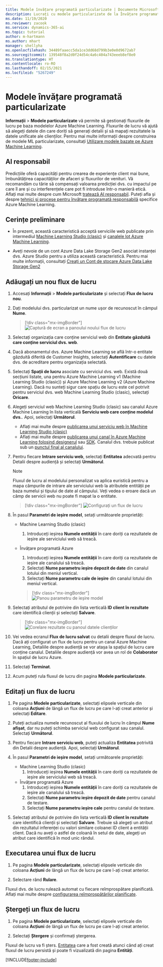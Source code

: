 ```yaml
---
title: Modele învățare programată particularizate | Documente Microsoft
description: Lucrați cu modele particularizate de la Învățare programată Azure în Dynamics 365 Customer Insights.
ms.date: 11/19/2020
ms.reviewer: zacook
ms.service: dynamics-365-ai
ms.topic: tutorial
author: m-hartmann
ms.author: mhart
manager: shellyha
ms.openlocfilehash: 34489faaecc5da1ce3dd68d799b3e0e0d9672ab7
ms.sourcegitcommit: 139548f8a2d0f24d54c4a6c404a743eeeb8ef8e0
ms.translationtype: HT
ms.contentlocale: ro-RO
ms.lasthandoff: 02/15/2021
ms.locfileid: "5267249"
---
```

# <a name="custom-machine-learning-models"></a>Modele învățare programată particularizate

**Informații** > **Modele particularizate** vă permite să gestionați fluxurile de lucru pe baza modelelor Azure Machine Learning. Fluxurile de lucru vă ajută să alegeți datele din care doriți să generați detalii și să mapați rezultatele la datele unificate ale clienților. Pentru mai multe informații despre construirea de modele ML particularizate, consultați [Utilizare modele bazate pe Azure Machine Learning](azure-machine-learning-experiments.md).

## <a name="responsible-ai"></a>AI responsabil

Predicțiile oferă capacități pentru crearea de experiențe client mai bune, îmbunătățirea capacităților de afaceri și fluxurilor de venituri. Vă recomandăm cu tărie să compensați valoarea predicției dvs. cu impactul pe care îl are și cu interferențele care pot fi introduse într-o manieră etică. Aflați mai multe despre cum Microsoft [tratează AI responsabil](https://www.microsoft.com/ai/responsible-ai?activetab=pivot1%3aprimaryr6). Puteți afla și despre [tehnici și procese pentru învățare programată responsabilă](https://docs.microsoft.com/azure/machine-learning/concept-responsible-ml) specifice Azure Machine Learning.

## <a name="prerequisites"></a>Cerințe preliminare

- În prezent, această caracteristică acceptă serviciile web publicate prin intermediul [Machine Learning Studio (clasic)](https://studio.azureml.net) și [canalele lot Azure Machine Learning](https://docs.microsoft.com/azure/machine-learning/concept-ml-pipelines).

- Aveți nevoie de un cont Azure Data Lake Storage Gen2 asociat instanței dvs. Azure Studio pentru a utiliza această caracteristică. Pentru mai multe informații, consultați [Creați un Cont de stocare Azure Data Lake Storage Gen2](https://docs.microsoft.com/azure/storage/blobs/data-lake-storage-quickstart-create-account)

## <a name="add-a-new-workflow"></a>Adăugați un nou flux de lucru

1. Accesați **Informații** > **Modele particularizate** și selectați **Flux de lucru nou**.

1. Dați modelului dvs. particularizat un nume ușor de recunoscut în câmpul **Nume**.

   > [!div class="mx-imgBorder"]
   > ![Captură de ecran a panoului noului flux de lucru](media/new-workflowv2.png "Captură de ecran a panoului noului flux de lucru")

1. Selectați organizația care conține serviciul web din **Entitate găzduită care conține serviciul dvs. web**.

1. Dacă abonamentul dvs. Azure Machine Learning se află într-o entitate găzduită diferită de Customer Insights, selectați **Autentificare** cu datele dvs. de acreditare pentru organizația selectată.

1. Selectați **Spații de lucru** asociate cu serviciul dvs. web. Există două secțiuni listate, una pentru Azure Machine Learning v1 (Machine Learning Studio (clasic)) și Azure Machine Learning v2 (Azure Machine Learning). Dacă nu sunteți sigur care spațiu de lucru este cel potrivit pentru serviciul dvs. web Machine Learning Studio (clasic), selectați **Oricare**.

1. Alegeți serviciul web Machine Learning Studio (clasic) sau canalul Azure Machine Learning în lista verticală **Serviciu web care conține modelul dvs.**. Apoi, selectați **Următorul**.
   - Aflați mai multe despre [publicarea unui serviciu web în Machine Learning Studio (clasic)](https://docs.microsoft.com/azure/machine-learning/studio/deploy-a-machine-learning-web-service#deploy-it-as-a-new-web-service)
   - Aflați mai multe despre [publicarea unui canal în Azure Machine Learning folosind designerul](https://docs.microsoft.com/azure/machine-learning/concept-ml-pipelines#building-pipelines-with-the-designer) sau [SDK](https://docs.microsoft.com/azure/machine-learning/concept-ml-pipelines#building-pipelines-with-the-python-sdk). Canalul dvs. trebuie publicat sub un [punctul final al canalului](https://docs.microsoft.com/azure/machine-learning/how-to-run-batch-predictions-designer#submit-a-pipeline-run).

1. Pentru fiecare **Intrare serviciu web**, selectați **Entitatea** adecvată pentru Detalii despre audiență și selectați **Următorul**.
   > [!NOTE]
   > Fluxul de lucru al modelului personalizat va aplica euristică pentru a mapa câmpurile de intrare ale serviciului web la atributele entității pe baza numelui și tipului de date al câmpului. Veți vedea o eroare dacă un câmp de servicii web nu poate fi mapat la o entitate.

   > [!div class="mx-imgBorder"]
   > ![Configurați un flux de lucru](media/intelligence-screen2-updated.png "Configurați un flux de lucru")
   
1. În pasul **Parametri de ieșire model**, setați următoarele proprietăți:
   - Machine Learning Studio (clasic)
      1. Introduceți ieșirea **Numele entității** în care doriți ca rezultatele de ieșire ale serviciului web să treacă.
   - Învățare programată Azure
      1. Introduceți ieșirea **Numele entității** în care doriți ca rezultatele de ieșire ale canalului să treacă.
      1. Selectați **Nume parametru ieșire depozit de date** din canalul lotului din meniul vertical.
      1. Selectați **Nume parametru cale de ieșire** din canalul lotului din meniul vertical.
      
      > [!div class="mx-imgBorder"]
      > ![Panou parametru de ieșire model](media/intelligence-screen3-outputparameters.png "Panou parametru de ieșire model")

1. Selectați atributul de potrivire din lista verticală **ID client în rezultate** care identifică clienții și selectați **Salvare**.
   
   > [!div class="mx-imgBorder"]
   > ![Corelare rezultate cu panoul datele clienților](media/intelligence-screen4-relatetocustomer.png "Corelare rezultate cu panoul datele clienților")

1. Vei vedea ecranul **Flux de lucru salvat** cu detalii despre fluxul de lucru.    
   Dacă ați configurat un flux de lucru pentru un canal Azure Machine Learning, Detaliile despre audiență se vor atașa la spațiul de lucru care conține canalul. Detaliile despre audiență vor avea un rol de **Colaborator** în spațiul de lucru Azure.

1. Selectați **Terminat**.

1. Acum puteți rula fluxul de lucru din pagina **Modele particularizate**.

## <a name="edit-a-workflow"></a>Editați un flux de lucru

1. Pe pagina **Modele particularizate**, selectați elipsele verticale din coloana **Acțiuni** de lângă un flux de lucru pe care l-ați creat anterior și selectați **Editare**.

1. Puteți actualiza numele recunoscut al fluxului de lucru în câmpul **Nume afișat**, dar nu puteți schimba serviciul web configurat sau canalul. Selectați **Următorul**.

1. Pentru fiecare **Intrare serviciu web**, puteți actualiza **Entitatea** potrivită din Detalii despre audiență. Apoi, selectați **Următorul**.

1. În pasul **Parametri de ieșire model**, setați următoarele proprietăți:
   - Machine Learning Studio (clasic)
      1. Introduceți ieșirea **Numele entității** în care doriți ca rezultatele de ieșire ale serviciului web să treacă.
   - Învățare programată Azure
      1. Introduceți ieșirea **Numele entității** în care doriți ca rezultatele de ieșire ale canalului să treacă.
      1. Selectați **Nume parametru ieșire depozit de date** pentru canalul de testare.
      1. Selectați **Nume parametru ieșire cale** pentru canalul de testare.

1. Selectați atributul de potrivire din lista verticală **ID client în rezultate** care identifică clienții și selectați **Salvare**.
   Trebuie să alegeți un atribut din rezultatul inferenței cu valori similare coloanei ID client a entității client. Dacă nu aveți o astfel de coloană în setul de date, alegeți un atribut care identifică în mod unic rândul.

## <a name="run-a-workflow"></a>Executarea unui flux de lucru

1. Pe pagina **Modele particularizate**, selectați elipsele verticale din coloana **Acțiuni** de lângă un flux de lucru pe care l-ați creat anterior.

1. Selectare rând **Rulare**.

Fluxul dvs. de lucru rulează automat cu fiecare reîmprospătare planificată. Aflați mai multe despre [configurarea reîmprospătărilor planificate](system.md#schedule-tab).

## <a name="delete-a-workflow"></a>Ștergeți un flux de lucru

1. Pe pagina **Modele particularizate**, selectați elipsele verticale din coloana **Acțiuni** de lângă un flux de lucru pe care l-ați creat anterior.

1. Selectați **Ștergere** și confirmați ștergerea.

Fluxul de lucru va fi șters. [Entitatea](entities.md) care a fost creată atunci când ați creat fluxul de lucru persistă și poate fi vizualizată din pagina **Entități**.


[!INCLUDE[footer-include](../includes/footer-banner.md)]